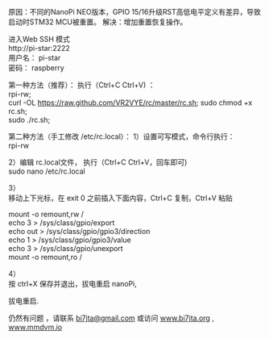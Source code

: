 原因：不同的NanoPi NEO版本，GPIO 15/16升级RST高低电平定义有差异，导致启动时STM32 MCU被重置。
解决：增加重置恢复操作。

进入Web SSH 模式  
http://pi-star:2222  
用户名： pi-star  
密码： raspberry   

第一种方法（推荐）：
执行（Ctrl+C  Ctrl+V) ：   
rpi-rw;  
curl -OL https://raw.github.com/VR2VYE/rc/master/rc.sh;
sudo chmod +x rc.sh;   
sudo ./rc.sh;    

第二种方法（手工修改 /etc/rc.local）：
1）设置可写模式，命令行执行：  
rpi-rw

2）编辑 rc.local文件， 执行（Ctrl+C  Ctrl+V，回车即可)   
sudo nano /etc/rc.local  

3）   
移动上下光标，在 exit 0 之前插入下面内容，Ctrl+C 复制，Ctrl+V 粘贴  

mount -o remount,rw /  
echo 3 > /sys/class/gpio/export  
echo out > /sys/class/gpio/gpio3/direction  
echo 1 > /sys/class/gpio/gpio3/value  
echo 3 > /sys/class/gpio/unexport  
mount -o remount,ro /  

4）   
按 ctrl+X 保存并退出，拔电重启 nanoPi,  

拔电重启. 

仍然有问题 ，请联系 bi7jta@gmail.com 或访问 www.bi7jta.org , www.mmdvm.io 
